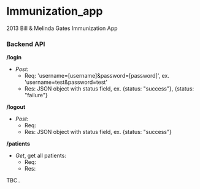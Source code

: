 Immunization_app
================

2013 Bill &amp; Melinda Gates Immunization App

### Backend API

__/login__
* _Post_:
   * Req: 'username=[username]&password=[password]', ex. 'username=test&password=test'
   * Res: JSON object with status field, ex. {status: "success"}, {status: "failure"}

__/logout__
* _Post_:
   * Req: <none>
   * Res: JSON object with status field, ex. {status: "success"}

__/patients__
* _Get_, get all patients:
   * Req: <none>
   * Res: 

TBC..
